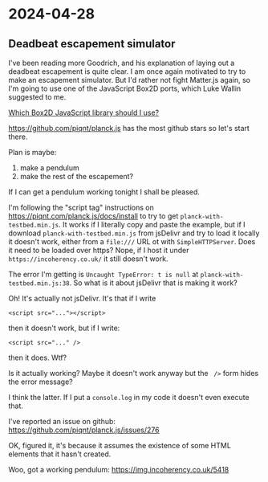 # 2024-04-28

## Deadbeat escapement simulator

I've been reading more Goodrich, and his explanation of laying out a deadbeat escapement is quite clear.
I am once again motivated to try to make an escapement simulator. But I'd rather not fight Matter.js
again, so I'm going to use one of the JavaScript Box2D ports, which Luke Wallin suggested to me.

[Which Box2D JavaScript library should I use?](https://stackoverflow.com/a/7968954)

https://github.com/piqnt/planck.js has the most github stars so let's start there.

Plan is maybe:

1. make a pendulum
2. make the rest of the escapement?

If I can get a pendulum working tonight I shall be pleased.

I'm following the "script tag" instructions on https://piqnt.com/planck.js/docs/install to try
to get `planck-with-testbed.min.js`. It works if I literally copy and paste the example, but
if I download `planck-with-testbed.min.js` from jsDelivr and try to load it locally it doesn't work,
either from a `file:///` URL ot with `SimpleHTTPServer`. Does it need to be loaded over https? Nope,
if I host it under `https://incoherency.co.uk/` it still doesn't work.

The error I'm getting is `Uncaught TypeError: t is null` at `planck-with-testbed.min.js:38`. So
what is it about jsDelivr that is making it work?

Oh! It's actually not jsDelivr. It's that if I write

    <script src="..."></script>

then it doesn't work, but if I write:

    <script src="..." />

then it does. Wtf?

Is it actually working? Maybe it doesn't work anyway but the ` />` form hides the error message?

I think the latter. If I put a `console.log` in my code it doesn't even execute that.

I've reported an issue on github: https://github.com/piqnt/planck.js/issues/276

OK, figured it, it's because it assumes the existence of some HTML elements that it hasn't created.

Woo, got a working pendulum: https://img.incoherency.co.uk/5418

